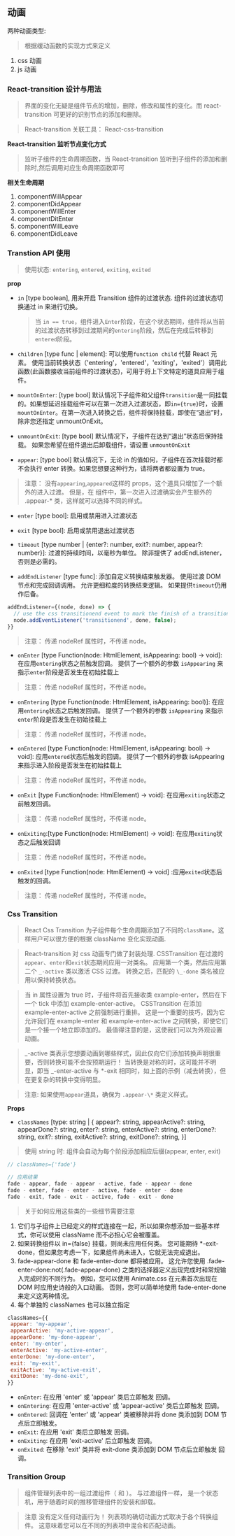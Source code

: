 ## 动画

两种动画类型:

> 根据缓动函数的实现方式来定义

1. css 动画
2. js 动画

### React-transition 设计与用法

> 界面的变化无疑是组件节点的增加，删除，修改和属性的变化。而 react-transition 可更好的识别节点的添加和删除。

> React-transition 关联工具： React-css-transition

**React-transition 监听节点变化方式**

> 监听子组件的生命周期函数，当 React-transition 监听到子组件的添加和删除时,然后调用对应生命周期函数即可

**相关生命周期**

1. componentWillAppear
2. componentDidAppear
3. componentWillEnter
4. componentDitEnter
5. componentWillLeave
6. componentDidLeave

### Transtion API 使用

> 使用状态: `entering`, `entered`, `exiting`, `exited`

**prop**

-   `in` [type boolean], 用来开启 Transition 组件的过渡状态. 组件的过渡状态切换通过 in 来进行切换。
    > 当 `in == true`，组件进入`Enter`阶段，在这个状态期间，组件将从当前的过渡状态转移到过渡期间的`entering`阶段，然后在完成后转移到`entered`阶段。
-   `children` [type func | element]: 可以使用`function child` 代替 React 元素。 使用当前转换状态（'entering'，'entered'，'exiting'，'exited'）调用此函数(此函数接收当前组件的过渡状态)，可用于将上下文特定的道具应用于组件。

-   `mountOnEnter`: [type bool] 默认情况下子组件和父组件`transition`是一同挂载的。如果想延迟挂载组件可以在第一次进入过渡状态，即`in={true}`时，设置`mountOnEnter`。在第一次进入转换之后，组件将保持挂载，即使在“退出”时，除非您还指定 unmountOnExit。

-   `unmountOnExit`: [type bool] 默认情况下，子组件在达到“退出”状态后保持挂载。 如果您希望在组件退出后卸载组件，请设置 `unmountOnExit`
-   `appear`: [type bool] 默认情况下，无论 in 的值如何，子组件在首次挂载时都不会执行 enter 转换。如果您想要这种行为，请将两者都设置为 true。

> 注意： 没有`appearing`,`appeared`这样的 props，这个道具只增加了一个额外的进入过渡。 但是，在 <CSSTransition> 组件中，第一次进入过渡确实会产生额外的 .appear-\* 类，这样就可以选择不同的样式。

-   `enter` [type bool]: 启用或禁用进入过渡状态

-   `exit` [type bool]: 启用或禁用退出过渡状态

-   `timeout` [type number | {enter?: number, exit?: number, appear?: number}]: 过渡的持续时间，以毫秒为单位。 除非提供了 addEndListener，否则是必需的。

-   `addEndListener` [type func]: 添加自定义转换结束触发器。 使用过渡 DOM 节点和完成回调调用。 允许更细粒度的转换结束逻辑。 如果提供`timeout`仍用作后备。

```js
addEndListener={(node, done) => {
  // use the css transitionend event to mark the finish of a transition
  node.addEventListener('transitionend', done, false);
}}
```

> 注意： 传递 nodeRef 属性时，不传递 node。

-   `onEnter` [type Function(node: HtmlElement, isAppearing: bool) -> void]: 在应用`entering`状态之前触发回调。 提供了一个额外的参数 `isAppearing` 来指示`enter`阶段是否发生在初始挂载上

> 注意： 传递 nodeRef 属性时，不传递 node。

-   `onEntering` [type Function(node: HtmlElement, isAppearing: bool)]: 在应用`entering`状态之后触发回调。 提供了一个额外的参数 `isAppearing` 来指示`enter`阶段是否发生在初始挂载上

> 注意： 传递 nodeRef 属性时，不传递 node。

-   `onEntered` [type Function(node: HtmlElement, isAppearing: bool) -> void]: 应用`entered`状态后触发的回调。 提供了一个额外的参数 isAppearing 来指示进入阶段是否发生在初始挂载上

> 注意： 传递 nodeRef 属性时，不传递 node。

-   `onExit` [type Function(node: HtmlElement) -> void]: 在应用`exiting`状态之前触发回调。

> 注意： 传递 nodeRef 属性时，不传递 node。

-   `onExiting`:[type Function(node: HtmlElement) -> void]: 在应用`exiting`状态之后触发回调

> 注意： 传递 nodeRef 属性时，不传递 node。

-   `onExited` [type Function(node: HtmlElement) -> void] :应用`exited`状态后触发的回调。

> 注意： 传递 nodeRef 属性时，不传递 node。

### Css Transition

> React Css Transition 为子组件每个生命周期添加了不同的`className`。这样用户可以很方便的根据 className 变化实现动画.

> React-transition 对 css 动画专门做了封装处理. CSSTransition 在过渡的`appear`、`enter`和`exit`状态期间应用一对类名。 应用第一个类，然后应用第二个 `_-active` 类以激活 CSS 过渡。 转换之后，匹配的 `\_-done` 类名被应用以保持转换状态。

> 当 in 属性设置为 true 时，子组件将首先接收类 example-enter，然后在下一个 tick 中添加 example-enter-active。 CSSTransition 在添加 example-enter-active 之前强制进行重排。 这是一个重要的技巧，因为它允许我们在 example-enter 和 example-enter-active 之间转换，即使它们是一个接一个地立即添加的。 最值得注意的是，这使我们可以为外观设置动画。

> _-active 类表示您想要动画到哪些样式，因此仅向它们添加转换声明很重要，否则转换可能不会按预期运行！ 当转换是对称的时，这可能并不明显，即当 _-enter-active 与 \*-exit 相同时，如上面的示例（减去转换），但在更复杂的转换中变得明显。

> 注意: 如果使用`appear`道具，确保为 `.appear-\*` 类定义样式。

**Props**

-   `classNames` [type: string | { appear?: string, appearActive?: string, appearDone?: string, enter?: string, enterActive?: string, enterDone?: string, exit?: string, exitActive?: string, exitDone?: string, }]

> 使用 string 时: 组件会自动为每个阶段添加相应后缀(appear, enter, exit)

```js
// classNames={'fade'}

// 应用结果
fade - appear, fade - appear - active, fade - appear - done
fade - enter, fade - enter - active, fade - enter - done
fade - exit, fade - exit - active, fade - exit - done
```

> 关于如何应用这些类的一些细节需要注意

1. 它们与子组件上已经定义的样式连接在一起，所以如果你想添加一些基本样式，你可以使用 className 而不必担心它会被覆盖。
2. 如果转换组件以 in={false} 挂载，则尚未应用任何类。 您可能期待 \*-exit-done，但如果您考虑一下，如果组件尚未进入，它就无法完成退出。
3. fade-appear-done 和 fade-enter-done 都将被应用。 这允许您使用 .fade-enter-done:not(.fade-appear-done) 之类的选择器定义出现完成时和常规输入完成时的不同行为。 例如，您可以使用 Animate.css 在元素首次出现在 DOM 时应用史诗般的入口动画。 否则，您可以简单地使用 fade-enter-done 来定义这两种情况。
4. 每个单独的 classNames 也可以独立指定

```js
classNames={{
 appear: 'my-appear',
 appearActive: 'my-active-appear',
 appearDone: 'my-done-appear',
 enter: 'my-enter',
 enterActive: 'my-active-enter',
 enterDone: 'my-done-enter',
 exit: 'my-exit',
 exitActive: 'my-active-exit',
 exitDone: 'my-done-exit',
}}
```

-   `onEnter`: 在应用 'enter' 或 'appear' 类后立即触发 <Transition> 回调。
-   `onEntering`: 在应用 'enter-active' 或 'appear-active' 类后立即触发 <Transition> 回调。
-   `onEntered`: <Transition> 回调在 'enter' 或 'appear' 类被移除并将 done 类添加到 DOM 节点后立即触发。
-   `onExit`: 在应用 'exit' 类后立即触发 <Transition> 回调。
-   `onExiting`: 在应用 'exit-active' 后立即触发 <Transition> 回调。
-   `onExited`: 在移除 'exit' 类并将 exit-done 类添加到 DOM 节点后立即触发 <Transition> 回调。

### Transition Group

> <TransitionGroup> 组件管理列表中的一组过渡组件（<Transition> 和 <CSSTransition>）。 与过渡组件一样，<TransitionGroup> 是一个状态机，用于随着时间的推移管理组件的安装和卸载。

> 注意 <TransitionGroup> 没有定义任何动画行为！ 列表项的确切动画方式取决于各个转换组件。 这意味着您可以在不同的列表项中混合和匹配动画。
